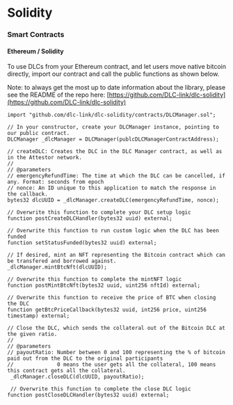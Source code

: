 # Solidity

### Smart Contracts

#### Ethereum / Solidity

To use DLCs from your Ethereum contract, and let users move native bitcoin directly, import our contract and call the public functions as shown below.

Note: to always get the most up to date information about the library, please see the README of the repo here: [https://github.com/DLC-link/dlc-solidity](https://github.com/DLC-link/dlc-solidity)

```solidity
import "github.com/dlc-link/dlc-solidity/contracts/DLCManager.sol";

// In your constructor, create your DLCManager instance, pointing to our public contract.
DLCManager _dlcManager = DLCManager(publcDLCManagerContractAddress);

// createDLC: Creates the DLC in the DLC Manager contract, as well as in the Attestor network.
//
// @parameters
// emergencyRefundTime: The time at which the DLC can be cancelled, if any. Format: seconds from epoch
// nonce: An ID unique to this application to match the response in the callback.
bytes32 dlcUUID = _dlcManager.createDLC(emergencyRefundTime, nonce);

// Overwrite this function to complete your DLC setup logic
function postCreateDLCHandler(bytes32 uuid) external;

// Overwrite this function to run custom logic when the DLC has been funded
function setStatusFunded(bytes32 uuid) external;

// If desired, mint an NFT representing the Bitcoin contract which can be transfered and borrowed against.
_dlcManager.mintBtcNft(dlcUUID);

// Overwrite this function to complete the mintNFT logic
function postMintBtcNft(bytes32 uuid, uint256 nftId) external;

// Overwrite this function to receive the price of BTC when closing the DLC
function getBtcPriceCallback(bytes32 uuid, int256 price, uint256 timestamp) external;

// Close the DLC, which sends the collateral out of the Bitcoin DLC at the given ratio.
//
// @parameters
// payoutRatio: Number between 0 and 100 representing the % of bitcoin paid out from the DLC to the original participants
//              0 means the user gets all the collateral, 100 means this contract gets all the collateral.
 _dlcManager.closeDLC(dlcUUID, payoutRatio);
 
 // Overwrite this function to complete the close DLC logic
function postCloseDLCHandler(bytes32 uuid) external;
```
